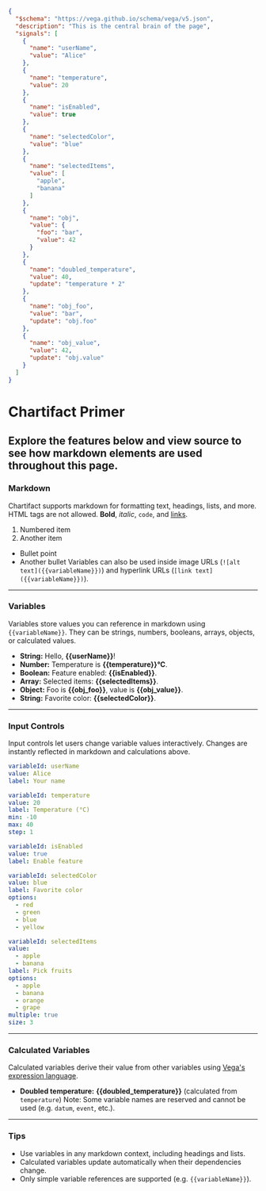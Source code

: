 ```json vega
{
  "$schema": "https://vega.github.io/schema/vega/v5.json",
  "description": "This is the central brain of the page",
  "signals": [
    {
      "name": "userName",
      "value": "Alice"
    },
    {
      "name": "temperature",
      "value": 20
    },
    {
      "name": "isEnabled",
      "value": true
    },
    {
      "name": "selectedColor",
      "value": "blue"
    },
    {
      "name": "selectedItems",
      "value": [
        "apple",
        "banana"
      ]
    },
    {
      "name": "obj",
      "value": {
        "foo": "bar",
        "value": 42
      }
    },
    {
      "name": "doubled_temperature",
      "value": 40,
      "update": "temperature * 2"
    },
    {
      "name": "obj_foo",
      "value": "bar",
      "update": "obj.foo"
    },
    {
      "name": "obj_value",
      "value": 42,
      "update": "obj.value"
    }
  ]
}
```


# Chartifact Primer
Explore the features below and **view source** to see how markdown elements are used throughout this page.
---

### Markdown
Chartifact supports markdown for formatting text, headings, lists, and more. HTML tags are not allowed.
**Bold**, *italic*, `code`, and [links](https://microsoft.com).
1. Numbered item
2. Another item
- Bullet point
- Another bullet
Variables can also be used inside image URLs (`![alt text]({{variableName}})`) and hyperlink URLs (`[link text]({{variableName}})`).
---

### Variables
Variables store values you can reference in markdown using `{{variableName}}`. They can be strings, numbers, booleans, arrays, objects, or calculated values.
- **String:** Hello, **{{userName}}**!
- **Number:** Temperature is **{{temperature}}°C**.
- **Boolean:** Feature enabled: **{{isEnabled}}**.
- **Array:** Selected items: **{{selectedItems}}**.
- **Object:** Foo is **{{obj_foo}}**, value is **{{obj_value}}**.
- **String:** Favorite color: **{{selectedColor}}**.
---

### Input Controls
Input controls let users change variable values interactively. Changes are instantly reflected in markdown and calculations above.


```yaml textbox
variableId: userName
value: Alice
label: Your name
```


```yaml slider
variableId: temperature
value: 20
label: Temperature (°C)
min: -10
max: 40
step: 1
```


```yaml checkbox
variableId: isEnabled
value: true
label: Enable feature
```


```yaml dropdown
variableId: selectedColor
value: blue
label: Favorite color
options:
  - red
  - green
  - blue
  - yellow
```


```yaml dropdown
variableId: selectedItems
value:
  - apple
  - banana
label: Pick fruits
options:
  - apple
  - banana
  - orange
  - grape
multiple: true
size: 3
```


---

### Calculated Variables
Calculated variables derive their value from other variables using [Vega's expression language](https://vega.github.io/vega/docs/expressions/).
- **Doubled temperature:** **{{doubled_temperature}}** (calculated from `temperature`)
Note: Some variable names are reserved and cannot be used (e.g. `datum`, `event`, etc.).
---

### Tips
- Use variables in any markdown context, including headings and lists.
- Calculated variables update automatically when their dependencies change.
- Only simple variable references are supported (e.g. `{{variableName}}`).